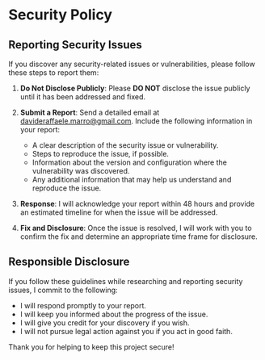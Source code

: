 # Security Policy

## Reporting Security Issues

If you discover any security-related issues or vulnerabilities, please follow these steps to report them:

1. **Do Not Disclose Publicly**: Please **DO NOT** disclose the issue publicly until it has been addressed and fixed.

2. **Submit a Report**: Send a detailed email at davideraffaele.marro@gmail.com. Include the following information in your report:

   - A clear description of the security issue or vulnerability.
   - Steps to reproduce the issue, if possible.
   - Information about the version and configuration where the vulnerability was discovered.
   - Any additional information that may help us understand and reproduce the issue.

3. **Response**: I will acknowledge your report within 48 hours and provide an estimated timeline for when the issue will be addressed.

4. **Fix and Disclosure**: Once the issue is resolved, I will work with you to confirm the fix and determine an appropriate time frame for disclosure.

## Responsible Disclosure

If you follow these guidelines while researching and reporting security issues, I commit to the following:

- I will respond promptly to your report.
- I will keep you informed about the progress of the issue.
- I will give you credit for your discovery if you wish.
- I will not pursue legal action against you if you act in good faith.

Thank you for helping to keep this project secure!
